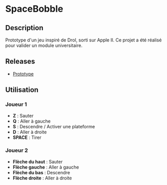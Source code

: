 # SpaceBobble

## Description

Prototype d'un jeu inspiré de Drol, sorti sur Apple II. Ce projet a été réalisé pour valider un module universitaire.

## Releases
- [Prototype](https://github.com/Aurel-2/SpaceBobble/releases/tag/Prototype)

## Utilisation

### Joueur 1
- **Z** : Sauter
- **Q** : Aller à gauche
- **S** : Descendre / Activer une plateforme
- **D** : Aller à droite
- **SPACE** : Tirer

### Joueur 2
- **Flèche du haut** : Sauter
- **Flèche gauche** : Aller à gauche
- **Flèche du bas** : Descendre
- **Flèche droite** : Aller à droite
